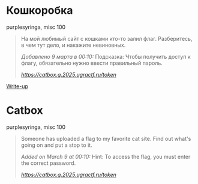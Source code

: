 # Кошкоробка

purplesyringa, misc 100

> На мой любимый сайт с кошками кто-то залил флаг. Разберитесь, в чем тут дело, и накажите невиновных.
> 
> *Добавлено 9 марта в 00:10:* Подсказка: Чтобы получить доступ к флагу, обязательно нужно ввести правильный пароль.
>
> *https://catbox.q.2025.ugractf.ru/token*

[Write-up](WRITEUP.md)

# Catbox

purplesyringa, misc 100

> Someone has uploaded a flag to my favorite cat site. Find out what's going on and put a stop to it.
> 
> *Added on March 9 at 00:10:* Hint: To access the flag, you must enter the correct password.
>
> *https://catbox.q.2025.ugractf.ru/token*
